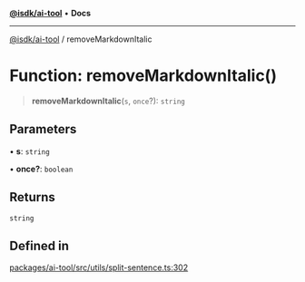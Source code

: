 [**@isdk/ai-tool**](../README.md) • **Docs**

***

[@isdk/ai-tool](../globals.md) / removeMarkdownItalic

# Function: removeMarkdownItalic()

> **removeMarkdownItalic**(`s`, `once`?): `string`

## Parameters

• **s**: `string`

• **once?**: `boolean`

## Returns

`string`

## Defined in

[packages/ai-tool/src/utils/split-sentence.ts:302](https://github.com/isdk/ai-tool.js/blob/e324043799402aa2caa41711a9168487ab85c166/src/utils/split-sentence.ts#L302)

